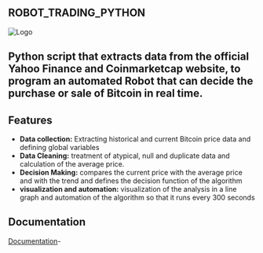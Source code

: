 ## ROBOT_TRADING_PYTHON
![Logo](https://img.freepik.com/vector-gratis/plantilla-logotipo-criptomineria-degradado_23-2149390437.jpg)


## Python script that extracts data from the official Yahoo Finance and Coinmarketcap website, to program an automated Robot that can decide the purchase or sale of Bitcoin in real time.
## Features

- **Data collection:** Extracting historical and current Bitcoin price data and defining global variables
- **Data Cleaning:** treatment of atypical, null and duplicate data and calculation of the average price.
- **Decision Making:** compares the current price with the average price and with the trend and defines the decision function of the algorithm
- **visualization and automation:** visualization of the analysis in a line graph and automation of the algorithm so that it runs every 300 seconds


## **Documentation**

[Documentation](https://pypi.org/project/yfinance/)-  


